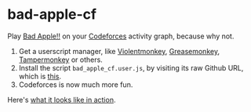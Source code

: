 # bad-apple-cf

Play [Bad Apple!!](https://youtu.be/FtutLA63Cp8) on your [Codeforces](https://codeforces.com/) activity graph, because why not.

1. Get a userscript manager, like [Violentmonkey](https://violentmonkey.github.io/), [Greasemonkey](https://www.greasespot.net/), [Tampermonkey](https://www.tampermonkey.net/) or others.
2. Install the script `bad_apple_cf.user.js`, by visiting its raw Github URL, which is [this](https://raw.githubusercontent.com/meooow25/bad-apple-cf/main/bad_apple_cf.user.js).
3. Codeforces is now much more fun.

Here's [what it looks like in action](https://youtu.be/HycomuHUcpo).
